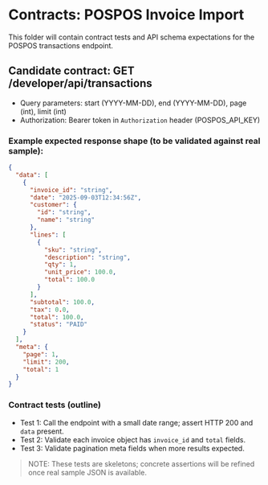 # Contracts: POSPOS Invoice Import

This folder will contain contract tests and API schema expectations for the POSPOS transactions endpoint.

## Candidate contract: GET /developer/api/transactions
- Query parameters: start (YYYY-MM-DD), end (YYYY-MM-DD), page (int), limit (int)
- Authorization: Bearer token in `Authorization` header (POSPOS_API_KEY)

### Example expected response shape (to be validated against real sample):
```json
{
  "data": [
    {
      "invoice_id": "string",
      "date": "2025-09-03T12:34:56Z",
      "customer": {
        "id": "string",
        "name": "string"
      },
      "lines": [
        {
          "sku": "string",
          "description": "string",
          "qty": 1,
          "unit_price": 100.0,
          "total": 100.0
        }
      ],
      "subtotal": 100.0,
      "tax": 0.0,
      "total": 100.0,
      "status": "PAID"
    }
  ],
  "meta": {
    "page": 1,
    "limit": 200,
    "total": 1
  }
}
```

### Contract tests (outline)
- Test 1: Call the endpoint with a small date range; assert HTTP 200 and `data` present.
- Test 2: Validate each invoice object has `invoice_id` and `total` fields.
- Test 3: Validate pagination meta fields when more results expected.

> NOTE: These tests are skeletons; concrete assertions will be refined once real sample JSON is available.
